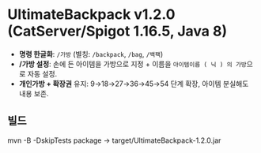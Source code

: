 # UltimateBackpack v1.2.0 (CatServer/Spigot 1.16.5, Java 8)

- **명령 한글화**: `/가방` (별칭: `/backpack`, `/bag`, `/백팩`)
- **/가방 설정**: 손에 든 아이템을 가방으로 지정 + 이름을 `아이템이름 ( 닉 ) 의 가방`으로 자동 설정.
- **개인가방 + 확장권** 유지: 9→18→27→36→45→54 단계 확장, 아이템 분실해도 내용 보존.

## 빌드
mvn -B -DskipTests package
→ target/UltimateBackpack-1.2.0.jar
